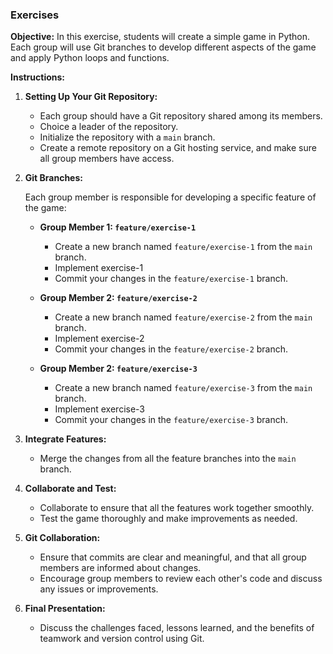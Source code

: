 ### Exercises

**Objective:** In this exercise, students will create a simple game in Python. Each group will use Git branches to develop different aspects of the game and apply Python loops and functions.

**Instructions:**

1. **Setting Up Your Git Repository:**

   - Each group should have a Git repository shared among its members.
   - Choice a leader of the repository.
   - Initialize the repository with a `main` branch.
   - Create a remote repository on a Git hosting service, and make sure all group members have access.

3. **Git Branches:**

   Each group member is responsible for developing a specific feature of the game:

   - **Group Member 1: `feature/exercise-1`**
     - Create a new branch named `feature/exercise-1` from the `main` branch.
     - Implement exercise-1
     - Commit your changes in the `feature/exercise-1` branch.

   - **Group Member 2: `feature/exercise-2`**
     - Create a new branch named `feature/exercise-2` from the `main` branch.
     - Implement exercise-2
     - Commit your changes in the `feature/exercise-2` branch.

   - **Group Member 2: `feature/exercise-3`**
     * Create a new branch named `feature/exercise-3` from the `main` branch.
     * Implement exercise-3
     * Commit your changes in the `feature/exercise-3` branch.

4. **Integrate Features:**

   - Merge the changes from all the feature branches into the `main` branch.

6. **Collaborate and Test:**

   - Collaborate to ensure that all the features work together smoothly.
   - Test the game thoroughly and make improvements as needed.

7. **Git Collaboration:**

   - Ensure that commits are clear and meaningful, and that all group members are informed about changes.
   - Encourage group members to review each other's code and discuss any issues or improvements.

8. **Final Presentation:**

   - Discuss the challenges faced, lessons learned, and the benefits of teamwork and version control using Git.

